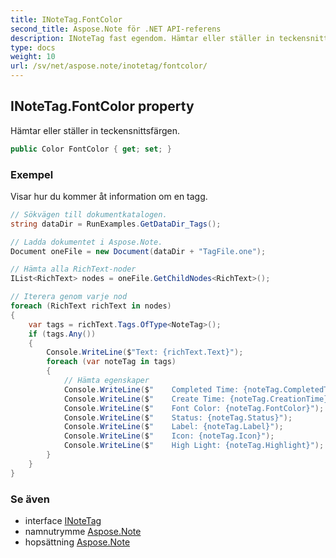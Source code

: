 ```yaml
---
title: INoteTag.FontColor
second_title: Aspose.Note för .NET API-referens
description: INoteTag fast egendom. Hämtar eller ställer in teckensnittsfärgen.
type: docs
weight: 10
url: /sv/net/aspose.note/inotetag/fontcolor/
---
```

## INoteTag.FontColor property

Hämtar eller ställer in teckensnittsfärgen.

```csharp
public Color FontColor { get; set; }
```

### Exempel

Visar hur du kommer åt information om en tagg.

```csharp
// Sökvägen till dokumentkatalogen.
string dataDir = RunExamples.GetDataDir_Tags();

// Ladda dokumentet i Aspose.Note.
Document oneFile = new Document(dataDir + "TagFile.one");

// Hämta alla RichText-noder
IList<RichText> nodes = oneFile.GetChildNodes<RichText>();

// Iterera genom varje nod
foreach (RichText richText in nodes)
{
    var tags = richText.Tags.OfType<NoteTag>();
    if (tags.Any())
    {
        Console.WriteLine($"Text: {richText.Text}");
        foreach (var noteTag in tags)
        {
            // Hämta egenskaper
            Console.WriteLine($"    Completed Time: {noteTag.CompletedTime}");
            Console.WriteLine($"    Create Time: {noteTag.CreationTime}");
            Console.WriteLine($"    Font Color: {noteTag.FontColor}");
            Console.WriteLine($"    Status: {noteTag.Status}");
            Console.WriteLine($"    Label: {noteTag.Label}");
            Console.WriteLine($"    Icon: {noteTag.Icon}");
            Console.WriteLine($"    High Light: {noteTag.Highlight}");
        }
    }
}
```

### Se även

* interface [INoteTag](../)
* namnutrymme [Aspose.Note](../../inotetag/)
* hopsättning [Aspose.Note](../../../)


